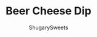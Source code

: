---
layout: ../../layouts/MarkdownPostLayout.astro
title: Beer Cheese Dip
author: ShugarySweets
pubDate: 2022-08-15
description: "Beer Cheese Dip is a 5 minute recipe with just 4 ingredients. Creamy and zesty with a light beer flavor, it&#x27;s a perfect pub-style cheese dip for a party!"
image_url: https://www.shugarysweets.com/wp-content/uploads/2022/09/beer-cheese-dip-facebook.jpg
tags: ["Appetizers","American"]
calories: 105
protein: 6
carbohydrates: 2
fats: 8
fiber: 0
ingredients: ["2 packages (8 ounce each) cream cheese, softened","1/3 cup beer","1 envelope ranch dressing mix","2 cups shredded cheddar cheese","fresh chopped scallions, for garnish"]
serves: 12
time: "5 minutes"
prepTime: "5 minutes"
instructions: ["In a large bowl, combine the cream cheese with beer and ranch dressing mix (with a mixer).","Fold in the shredded cheddar cheese. Combine well.","Pour the dip into a serving bowl and top with scallions. Serve immediately (or chill for later)."]
nutrition: ["105 calories","2 grams carbohydrates","23 milligrams cholesterol","8 grams fat","0 grams fiber","6 grams protein","4 grams saturated fat","340 milligrams sodium","1 grams sugar","0 grams trans fat","3 grams unsaturated fat"]
---